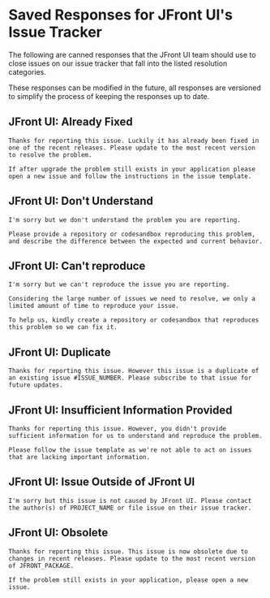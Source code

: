 # Saved Responses for JFront UI's Issue Tracker

The following are canned responses that the JFront UI team should use to close
issues on our issue tracker that fall into the listed resolution categories.

These responses can be modified in the future, all responses are versioned to
simplify the process of keeping the responses up to date.

## JFront UI: Already Fixed

```
Thanks for reporting this issue. Luckily it has already been fixed in one of the recent releases. Please update to the most recent version to resolve the problem.

If after upgrade the problem still exists in your application please open a new issue and follow the instructions in the issue template.
```

## JFront UI: Don't Understand

```
I'm sorry but we don't understand the problem you are reporting.

Please provide a repository or codesandbox reproducing this problem, and describe the difference between the expected and current behavior.

```

## JFront UI: Can't reproduce

```
I'm sorry but we can't reproduce the issue you are reporting.

Considering the large number of issues we need to resolve, we only a limited amount of time to reproduce your issue.

To help us, kindly create a repository or codesandbox that reproduces this problem so we can fix it.
```

## JFront UI: Duplicate

```
Thanks for reporting this issue. However this issue is a duplicate of an existing issue #ISSUE_NUMBER. Please subscribe to that issue for future updates.
```

## JFront UI: Insufficient Information Provided

```
Thanks for reporting this issue. However, you didn't provide sufficient information for us to understand and reproduce the problem.

Please follow the issue template as we're not able to act on issues that are lacking important information.

```

## JFront UI: Issue Outside of JFront UI

```
I'm sorry but this issue is not caused by JFront UI. Please contact the author(s) of PROJECT_NAME or file issue on their issue tracker.
```

## JFront UI: Obsolete

```
Thanks for reporting this issue. This issue is now obsolete due to changes in recent releases. Please update to the most recent version of JFRONT_PACKAGE.

If the problem still exists in your application, please open a new issue.
```
